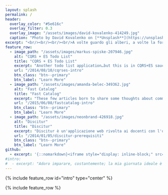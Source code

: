 ```yaml
---
layout: splash
permalink: /
header:
  overlay_color: "#5e616c"
  overlay_filter: 0.3
  overlay_image: "/assets/images/david-kovalenko-414249.jpg"
  caption: "Photo by David Kovalenko on [**Unsplash**](https://unsplash.com/photos/G85VuTpw6jg)"
excerpt: "<br/><br/><br/><br/>A volte guardo gli alberi, a volte la foresta.<br/>Da vicino, per i dettagli.<br/>Dall'alto, per la visione d'insieme.<br/><br/>E c'è sempre qualcosa da imparare.<br/>{::nomarkdown}{:/nomarkdown}"
feature_row:
  - image_path: "/assets/images/markus-spiske-207946.jpg"
    alt: "CQRS + ES Todo List"
    title: "CQRS + ES Todo List"
    excerpt: "Another todo list application…but this is in CQRS+ES sauce!<br/>This is my training journey into Command Query Responsibility Segregation (CQRS) + Event Sourcing (ES) patterns."
    url: "/2014/08/10/cqrses-intro"
    btn_class: "btn--primary"
    btn_label: "Learn More"
  - image_path: "/assets/images/amanda-belec-349362.jpg"
    alt: "Fast Catalog"
    title: "Fast Catalog"
    excerpt: "These few articles born to share some thoughts about common functionality in e-commerce: multi-attribute catalog search. In NoSQL."
    url: "/2015/06/08/fastcatalog-intro"
    btn_class: "btn--primary"
    btn_label: "Learn More"
  - image_path: "/assets/images/neonbrand-426918.jpg"
    alt: "Discitur"
    title: "Discitur"
    excerpt: "Discitur è un'applicazione web rivolta ai docenti con l'obiettivo di essere una piattaforma di condivisione delle buone e cattive pratiche di insegnamento, analizzandone i pro ed i contro, in modo da poterle riutilizzare e perfezionare con l’applicazione da parte di molti docenti. Oltre a questo, è una palestra di apprendimento per la realizzazione di Single Page Application con Angular.js e di tecniche Agili di sviluppo software."
    url: "/2014/01/05/discitur-prerequisiti"
    btn_class: "btn--primary"
    btn_label: "Learn More"
github:
  - excerpt: '{::nomarkdown}<iframe style="display: inline-block;" src="https://ghbtns.com/github-btn.html?user=mmistakes&repo=minimal-mistakes&type=star&count=true&size=large" frameborder="0" scrolling="0" width="160px" height="30px"></iframe> <iframe style="display: inline-block;" src="https://ghbtns.com/github-btn.html?user=mmistakes&repo=minimal-mistakes&type=fork&count=true&size=large" frameborder="0" scrolling="0" width="158px" height="30px"></iframe>{:/nomarkdown}'
#intro:
#  - excerpt: "Adoro imparare, costantemente; la mia giornata ideale è quella che finisce con la considerazione d'aver imparato qualcosa in più rispetto al giorno prima (mi fa dormire meglio).{::nomarkdown}{:/nomarkdown}"
---
```


{% include feature_row id="intro" type="center" %}

{% include feature_row %}